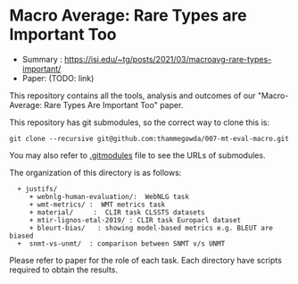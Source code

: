 # Macro Average: Rare Types are Important Too

* Summary : https://isi.edu/~tg/posts/2021/03/macroavg-rare-types-important/ 
* Paper: (TODO: link)

This repository contains all the tools, analysis and outcomes of our "Macro-Average: Rare Types Are Important Too" paper. 

This repository has git submodules, so the correct way to clone this is:

    git clone --recursive git@github.com:thammegowda/007-mt-eval-macro.git

You may also refer to [.gitmodules](.gitmodules) file to see the URLs of submodules. 


The organization of this directory is as follows:

```
  + justifs/ 
     + webnlg-human-evaluation/:  WebNLG task
     + wmt-metrics/ :  WMT metrics task
     + material/     :  CLIR task CLSSTS datasets
     + mtir-lignos-etal-2019/ : CLIR task Europarl dataset
     + bleurt-bias/   : showing model-based metrics e.g. BLEUT are biased
  +  snmt-vs-unmt/  : comparison between SNMT v/s UNMT
```
Please refer to paper for the role of each task. Each directory have scripts required to obtain the results. 

